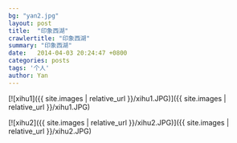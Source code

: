 ```yaml
---
bg: "yan2.jpg"
layout: post
title:  "印象西湖"
crawlertitle: "印象西湖"
summary: "印象西湖"
date:   2014-04-03 20:24:47 +0800
categories: posts
tags: '个人'
author: Yan
---
```


[![xihu1]({{ site.images | relative_url }}/xihu1.JPG)]({{ site.images | relative_url }}/xihu1.JPG)

[![xihu2]({{ site.images | relative_url }}/xihu2.JPG)]({{ site.images | relative_url }}/xihu2.JPG)
